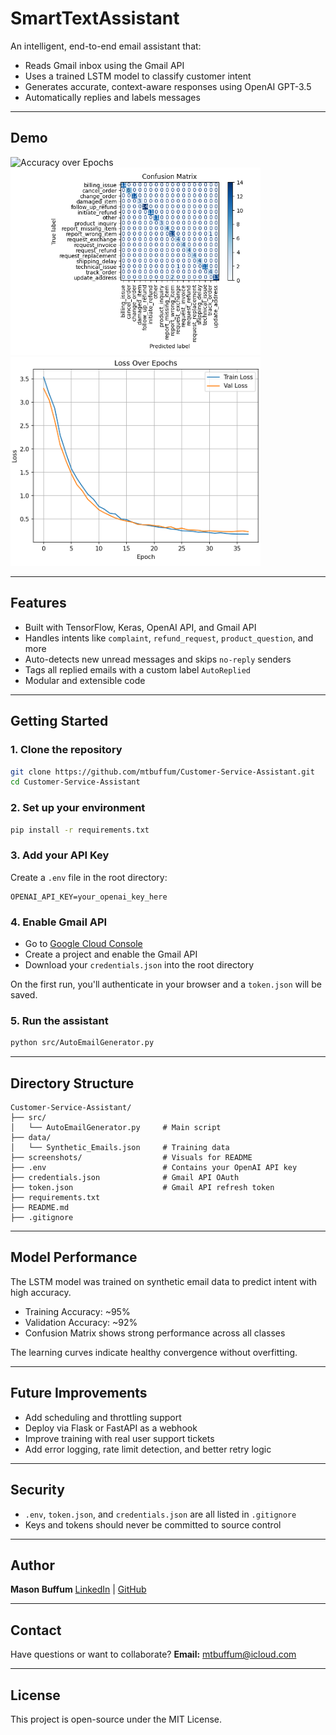 # SmartTextAssistant

An intelligent, end-to-end email assistant that:

* Reads Gmail inbox using the Gmail API
* Uses a trained LSTM model to classify customer intent
* Generates accurate, context-aware responses using OpenAI GPT-3.5
* Automatically replies and labels messages

---

## Demo

<img src="screenshots/accuracy_curve.png" width="400" alt="Accuracy over Epochs">
<img src="screenshots/confusion_matrix.png" width="400" alt="Confusion Matrix">
<img src="screenshots/learning_curve.png" width="400" alt="Loss and Accuracy Curves">

---

## Features

* Built with TensorFlow, Keras, OpenAI API, and Gmail API
* Handles intents like `complaint`, `refund_request`, `product_question`, and more
* Auto-detects new unread messages and skips `no-reply` senders
* Tags all replied emails with a custom label `AutoReplied`
* Modular and extensible code

---

## Getting Started

### 1. Clone the repository

```bash
git clone https://github.com/mtbuffum/Customer-Service-Assistant.git
cd Customer-Service-Assistant
```

### 2. Set up your environment

```bash
pip install -r requirements.txt
```

### 3. Add your API Key

Create a `.env` file in the root directory:

```env
OPENAI_API_KEY=your_openai_key_here
```

### 4. Enable Gmail API

* Go to [Google Cloud Console](https://console.cloud.google.com/)
* Create a project and enable the Gmail API
* Download your `credentials.json` into the root directory

On the first run, you'll authenticate in your browser and a `token.json` will be saved.

### 5. Run the assistant

```bash
python src/AutoEmailGenerator.py
```

---

## Directory Structure

```
Customer-Service-Assistant/
├── src/
│   └── AutoEmailGenerator.py     # Main script
├── data/
│   └── Synthetic_Emails.json     # Training data
├── screenshots/                  # Visuals for README
├── .env                          # Contains your OpenAI API key
├── credentials.json              # Gmail API OAuth
├── token.json                    # Gmail API refresh token
├── requirements.txt
├── README.md
├── .gitignore
```

---

## Model Performance

The LSTM model was trained on synthetic email data to predict intent with high accuracy.

* Training Accuracy: \~95%
* Validation Accuracy: \~92%
* Confusion Matrix shows strong performance across all classes

The learning curves indicate healthy convergence without overfitting.

---

## Future Improvements

* Add scheduling and throttling support
* Deploy via Flask or FastAPI as a webhook
* Improve training with real user support tickets
* Add error logging, rate limit detection, and better retry logic

---

## Security

* `.env`, `token.json`, and `credentials.json` are all listed in `.gitignore`
* Keys and tokens should never be committed to source control

---

## Author

**Mason Buffum**
[LinkedIn](https://www.linkedin.com/in/mason-buffum-a3b43a341/) | [GitHub](https://github.com/mtbuffum)

---

## Contact

Have questions or want to collaborate?
**Email:** [mtbuffum@icloud.com](mailto:mtbuffum@icloud.com)

---

## License

This project is open-source under the MIT License.

